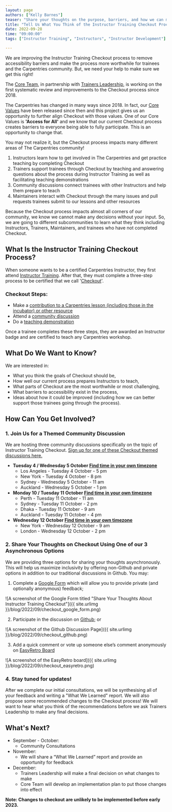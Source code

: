 ```yaml
---
layout: page
authors: ["Kelly Barnes"]
teaser: "Share your thoughts on the purpose, barriers, and how we can make it better."
title: "Tell Us What You Think of the Instructor Training Checkout Process"
date: 2022-09-28
time: "09:00:00"
tags: ["Instructor Training", "Instructors", "Instructor Development"]

---
```


We are improving the Instructor Training Checkout process to remove accessibility barriers and make the process more worthwhile for trainees and the Carpentries community. But, we need your help to make sure we get this right!  

The [Core Team](https://carpentries.org/team/), in partnership with [Trainers Leadership](https://github.com/carpentries/trainers/blob/main/governance.md), is working on the first systematic review and improvements to the Checkout process since 2018.  

The Carpentries has changed in many ways since 2018. In fact, our [Core Values](https://carpentries.org/values/) have been released since then and this project gives us an opportunity to further align Checkout with those values. One of our Core Values is **'Access for All'** and we know that our current Checkout process creates barriers to everyone being able to fully participate. This is an opportunity to change that.

You may not realize it, but the Checkout process impacts many different areas of The Carpentries community! 

1. Instructors learn how to get involved in The Carpentries and get practice teaching by completing Checkout
2. Trainers support trainees through Checkout by teaching and answering questions about the process during Instructor Training as well as facilitating teaching demonstrations  
3. Community discussions connect trainees with other Instructors and help them prepare to teach
4. Maintainers interact with Checkout through the many issues and pull requests trainees submit to our lessons and other resources  

Because the Checkout process impacts almost all corners of our community, we know we cannot make any decisions without your input. So, we are going to different subcommunities to learn what they think including Instructors, Trainers, Maintainers, and trainees who have not completed Checkout. 

## What Is the Instructor Training Checkout Process?   
When someone wants to be a certified Carpentries Instructor, they first attend [Instructor Training](https://carpentries.github.io/instructor-training/). After that, they must complete a three-step process to be certified that we call '[Checkout](https://carpentries.github.io/instructor-training/checkout/)'.

### Checkout Steps:
- Make a [contribution to a Carpentries lesson (including those in the incubator) or other resource](https://carpentries.github.io/instructor-training/checkout/#1-lesson-contributions)
- Attend a [community discussion](https://carpentries.github.io/instructor-training/checkout/#2-community-discussion)
- Do a [teaching demonstration](https://carpentries.github.io/instructor-training/checkout/#3-teaching-demonstration)

Once a trainee completes these three steps, they are awarded an Instructor badge and are certified to teach any Carpentries workshop.

## What Do We Want to Know?
We are interested in: 
- What you think the goals of Checkout should be,
- How well our current process prepares Instructors to teach,
- What parts of Checkout are the most worthwhile or most challenging,  
- What barriers to accessibility exist in the process,
- Ideas about how it could be improved (including how we can better support those trainees going through the process).

## How Can You Get Involved?

### 1. Join Us for a Themed Community Discussion
We are hosting three community discussions specifically on the topic of Instructor Training Checkout. [Sign up for one of these Checkout themed discussions here.](https://docs.google.com/document/d/1aWxPQ7oUzz-yRLFA2eNrIeNEHvnDO9jtWHJdm5r1Mgo/) 

- **Tuesday 4 / Wednesday 5 October [Find time in your own timezone](https://www.timeanddate.com/worldclock/fixedtime.html?iso=20221005T00&p1=1440&ah=1)**
    - Los Angeles - Tuesday 4 October - 5 pm  
    - New York - Tuesday 4 October - 8 pm  
    - Sydney - Wednesday 5 October - 11 am 
    - Auckland - Wednesday 5 October - 1 pm 
- **Monday 10 / Tuesday 11  October [Find time in your own timezone](https://www.timeanddate.com/worldclock/fixedtime.html?iso=20221011T03&p1=1440&ah=1)**
    - Perth - Tuesday 11 October - 11 am 
    - Sydney - Tuesday 11 October  - 2 pm 
    - Dhaka - Tuesday 11 October - 9 am 
    - Auckland - Tuesday 11 October - 4 pm  
- **Wednesday 12 October [Find time in your own timezone](https://www.timeanddate.com/worldclock/fixedtime.html?iso=20221012T13&p1=1440&ah=1)**
    - New York - Wednesday 12 October - 9 am 
    - London - Wednesday 12 October - 2 pm 


### 2. Share Your Thoughts on Checkout Using One of our 3 Asynchronous Options 

We are providing three options for sharing your thoughts asynchronously. This will help us maximize inclusivity by offering non-Github and private options in addition to our traditional discussions in Github.
You may: 
1. Complete a [Google Form](https://forms.gle/gn1VcgAMzJLc8s6o7) which will allow you to provide private (and optionally anonymous) feedback;

![A screenshot of the Google Form titled "Share Your Thoughts About Instructor Training Checkout"]({{ site.urlimg }}/blog/2022/09/checkout_google_form.png)

2. Participate in the discussion on [Github](https://github.com/carpentries/instructor-training/discussions/categories/checkout-feedback); or

![A screenshot of the Github Discussion Page]({{ site.urlimg }}/blog/2022/09/checkout_github.png)

3. Add a quick comment or vote up someone else’s comment anonymously on [EasyRetro Board](https://easyretro.io/publicboard/MP5Xtbn640aN3P8Y6D9IzIDTn3B2/d71345b4-5a78-4b2e-b55d-cd4048123c12) 

![A screenshot of the EasyRetro board]({{ site.urlimg }}/blog/2022/09/checkout_easyretro.png)

### 4. Stay tuned for updates! 
After we complete our initial consultations, we will be synthesising all of your feedback and writing a "What We Learned" report. We will also propose some recommended changes to the Checkout process! We will want to hear what you think of the recommendations before we ask Trainers Leadership to make any final decisions. 

## What's Next? 

- September - October: 
    - Community Consultations 
- November: 
    - We will share a “What We Learned” report and provide an opportunity for feedback
- December: 
    - Trainers Leadership will make a final decision on what changes to make 
    - Core Team will develop an implementation plan to put those changes into effect
     
**Note: Changes to checkout are unlikely to be implemented before early 2023.**
